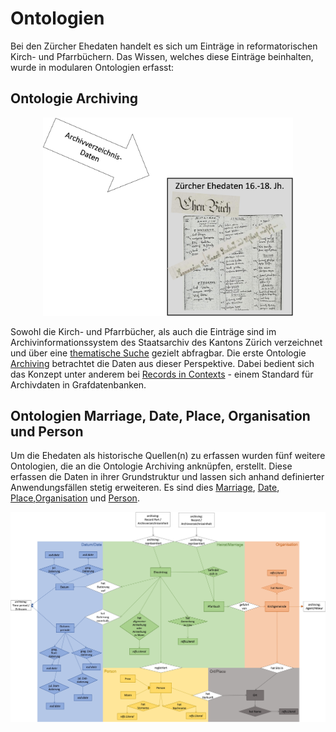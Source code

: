 # Ontologien

Bei den Zürcher Ehedaten handelt es sich um Einträge in reformatorischen Kirch- und Pfarrbüchern. Das Wissen, welches diese Einträge beinhalten, wurde in modularen Ontologien erfasst:

## Ontologie Archiving

<div align="center"><img src="/images/Perspektive_Archivdaten.jpg" width="400"></div>

Sowohl die Kirch- und Pfarrbücher, als auch die Einträge sind im Archivinformationssystem des Staatsarchiv des Kantons Zürich verzeichnet und über eine [thematische Suche](https://archives-quickaccess.ch/search/stazh/edb) gezielt abfragbar. Die erste Ontologie [Archiving](https://github.com/stazh/sw-ehedaten/tree/main/ontology/archiving) betrachtet die Daten aus dieser Perspektive. Dabei bedient sich das Konzept unter anderem bei [Records in Contexts](https://www.ica.org/en/records-in-contexts-conceptual-model) - einem Standard für Archivdaten in Grafdatenbanken.

## Ontologien Marriage, Date, Place, Organisation und Person

Um die Ehedaten als historische Quellen(n) zu erfassen wurden fünf weitere Ontologien, die an die Ontologie Archiving anknüpfen, erstellt. Diese erfassen die Daten in ihrer Grundstruktur und lassen sich anhand definierter Anwendungsfällen stetig erweiteren. Es sind dies [Marriage](https://github.com/stazh/sw-ehedaten/tree/main/ontology/marriage), [Date](https://github.com/stazh/sw-ehedaten/tree/main/ontology/date), [Place](https://github.com/stazh/sw-ehedaten/tree/main/ontology/place),[Organisation](https://github.com/stazh/sw-ehedaten/tree/main/ontology/organisation) und [Person](https://github.com/stazh/sw-ehedaten/tree/main/ontology/person).

<div align="center"><img src="/images/Ontology_basic.jpg" width="1000"></div>
